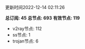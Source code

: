 更新时间2022-12-14 02:11:26

**总订阅: 45**
**总节点: 693**
**有效节点: 119**
- v2ray节点: 112
- ss节点: 1
- trojan节点: 6
